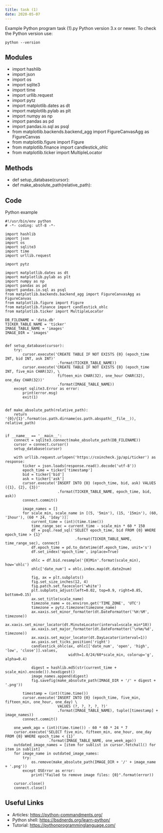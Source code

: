 ```yaml
---
title: task (1)
date: 2020-05-07
---
```

Example Python program task (1).py
Python version 3.x or newer.
To check the Python version use:

    python --version

## Modules

* import hashlib
* import json
* import os
* import sqlite3
* import time
* import urllib.request
* import pytz
* import matplotlib.dates as dt
* import matplotlib.pylab as plt
* import numpy as np
* import pandas as pd
* import pandas.io.sql as psql
* from matplotlib.backends.backend_agg import FigureCanvasAgg as FigureCanvas
* from matplotlib.figure import Figure
* from matplotlib.finance import candlestick_ohlc
* from matplotlib.ticker import MultipleLocator

## Methods

* def setup_database(cursor):
* def make_absolute_path(relative_path):

## Code

Python example

    #!/usr/bin/env python
    # -*- coding: utf-8 -*-
    
    import hashlib
    import json
    import os
    import sqlite3
    import time
    import urllib.request
    
    import pytz
    
    import matplotlib.dates as dt
    import matplotlib.pylab as plt
    import numpy as np
    import pandas as pd
    import pandas.io.sql as psql
    from matplotlib.backends.backend_agg import FigureCanvasAgg as FigureCanvas
    from matplotlib.figure import Figure
    from matplotlib.finance import candlestick_ohlc
    from matplotlib.ticker import MultipleLocator
    
    DB_FILENAME = 'data.db'
    TICKER_TABLE_NAME = 'ticker'
    IMAGE_TABLE_NAME = 'images'
    IMAGE_DIR = 'images'
    
    
    def setup_database(cursor):
        try:
            cursor.execute('CREATE TABLE IF NOT EXISTS {0} (epoch_time INT, bid INT, ask INT)'
                            .format(TICKER_TABLE_NAME))
            cursor.execute('CREATE TABLE IF NOT EXISTS {0} (epoch_time INT, five_min CHAR(32), \
                            fifteen_min CHAR(32), one_hour CHAR(32), one_day CHAR(32))'
                            .format(IMAGE_TABLE_NAME))
        except sqlite3.Error as error:
            print(error.msg)
            exit(1)
    
    
    def make_absolute_path(relative_path):
        return '{0}/{1}'.format(os.path.dirname(os.path.abspath(__file__)), relative_path)
    
    
    if __name__ == '__main__':
        connect = sqlite3.connect(make_absolute_path(DB_FILENAME))
        cursor = connect.cursor()
        setup_database(cursor)
    
        with urllib.request.urlopen('https://coincheck.jp/api/ticker') as response:
            ticker = json.loads(response.read().decode('utf-8'))
            epoch_time = ticker['timestamp']
            bid = ticker['bid']
            ask = ticker['ask']
            cursor.execute('INSERT INTO {0} (epoch_time, bid, ask) VALUES ({1}, {2}, {3})'
                            .format(TICKER_TABLE_NAME, epoch_time, bid, ask))
            connect.commit()
    
            image_names = []
            for scale_min, scale_name in [(5, '5min'), (15, '15min'), (60, '1hour'), (60 * 24, '1day')]:
                current_time = (int)(time.time())
                time_range_sec = current_time - scale_min * 60 * 150
                df = psql.read_sql('SELECT epoch_time, bid FROM {0} WHERE epoch_time > {1}'
                                    .format(TICKER_TABLE_NAME, time_range_sec), connect)
                df.epoch_time = pd.to_datetime(df.epoch_time, unit='s')
                df.set_index('epoch_time', inplace=True)
    
                ohlc = df.bid.resample('{0}Min'.format(scale_min), how='ohlc')
                ohlc['date_num'] = ohlc.index.map(dt.date2num)
    
                fig, ax = plt.subplots()
                fig.set_size_inches(12, 4)
                fig.patch.set_facecolor('white')
                plt.subplots_adjust(left=0.02, top=0.9, right=0.85, bottom=0.15)
                ax.set_title(scale_name)
                timezone_name = os.environ.get('TIME_ZONE', 'UTC')
                timezone = pytz.timezone(timezone_name)
                ax.xaxis.set_minor_formatter(dt.DateFormatter('%H:%M', timezone))
                ax.xaxis.set_minor_locator(dt.MinuteLocator(interval=scale_min*10))
                ax.xaxis.set_major_formatter(dt.DateFormatter('\n%m/%d', timezone))
                ax.xaxis.set_major_locator(dt.DayLocator(interval=1))
                ax.yaxis.set_ticks_position('right')
                candlestick_ohlc(ax, ohlc[['date_num', 'open', 'high', 'low', 'close']].values,
                                 width=1.0/24/60*scale_min, colorup='g', alpha=0.4)
    
                digest = hashlib.md5(str(current_time + scale_min).encode()).hexdigest()
                image_names.append(digest)
                fig.savefig(make_absolute_path(IMAGE_DIR + '/' + digest + '.png'))
    
            timestamp = (int)(time.time())
            cursor.execute('INSERT INTO {0} (epoch_time, five_min, fifteen_min, one_hour, one_day) \
                            VALUES (?, ?, ?, ?, ?)'
                            .format(IMAGE_TABLE_NAME), tuple([timestamp] + image_names))
            connect.commit()
    
        one_week_ago = (int)(time.time()) - 60 * 60 * 24 * 7
        cursor.execute('SELECT five_min, fifteen_min, one_hour, one_day FROM {0} WHERE epoch_time < {1}'
                        .format(IMAGE_TABLE_NAME, one_week_ago))
        outdated_image_names = [item for sublist in cursor.fetchall() for item in sublist]
        for image_name in outdated_image_names:
            try:
                os.remove(make_absolute_path(IMAGE_DIR + '/' + image_name + '.png'))
            except OSError as error:
                print("Failed to remove image files: {0}".format(error))
    
        cursor.close()
        connect.close()

## Useful Links

- Articles: https://python-commandments.org/
- Python shell: https://bsdnerds.org/learn-python/
- Tutorial: https://pythonprogramminglanguage.com/
